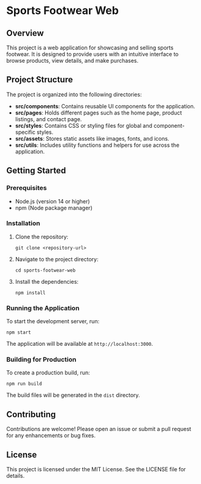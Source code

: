 # Sports Footwear Web

## Overview
This project is a web application for showcasing and selling sports footwear. It is designed to provide users with an intuitive interface to browse products, view details, and make purchases.

## Project Structure
The project is organized into the following directories:

- **src/components**: Contains reusable UI components for the application.
- **src/pages**: Holds different pages such as the home page, product listings, and contact page.
- **src/styles**: Contains CSS or styling files for global and component-specific styles.
- **src/assets**: Stores static assets like images, fonts, and icons.
- **src/utils**: Includes utility functions and helpers for use across the application.

## Getting Started

### Prerequisites
- Node.js (version 14 or higher)
- npm (Node package manager)

### Installation
1. Clone the repository:
   ```
   git clone <repository-url>
   ```
2. Navigate to the project directory:
   ```
   cd sports-footwear-web
   ```
3. Install the dependencies:
   ```
   npm install
   ```

### Running the Application
To start the development server, run:
```
npm start
```
The application will be available at `http://localhost:3000`.

### Building for Production
To create a production build, run:
```
npm run build
```
The build files will be generated in the `dist` directory.

## Contributing
Contributions are welcome! Please open an issue or submit a pull request for any enhancements or bug fixes.

## License
This project is licensed under the MIT License. See the LICENSE file for details.